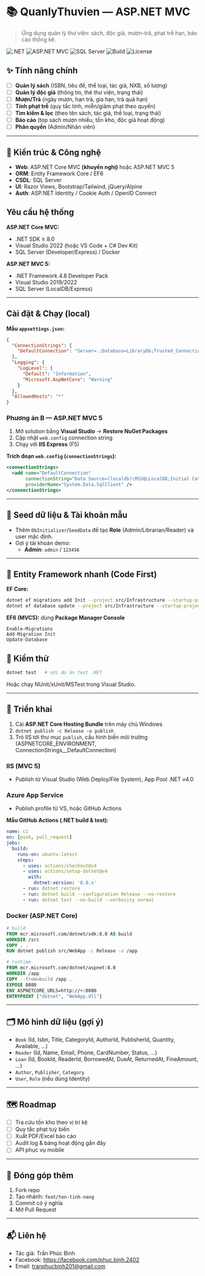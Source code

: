 # 📚 QuanlyThuvien — ASP.NET MVC
> Ứng dụng quản lý thư viện: sách, độc giả, mượn–trả, phạt trễ hạn, báo cáo thống kê.

![.NET](https://img.shields.io/badge/.NET-8.0_or_4.8-512BD4)
![ASP.NET MVC](https://img.shields.io/badge/Framework-ASP.NET%20MVC-blue)
![SQL Server](https://img.shields.io/badge/DB-SQL%20Server-informational)
![Build](https://img.shields.io/badge/build-passing-brightgreen)
![License](https://img.shields.io/badge/license-MIT-inactive)


## ✨ Tính năng chính
- [ ] **Quản lý sách** (ISBN, tiêu đề, thể loại, tác giả, NXB, số lượng)
- [ ] **Quản lý độc giả** (thông tin, thẻ thư viện, trạng thái)
- [ ] **Mượn/Trả** (ngày mượn, hạn trả, gia hạn, trả quá hạn)
- [ ] **Tính phạt trễ** (quy tắc tính, miễn/giảm phạt theo quyền)
- [ ] **Tìm kiếm & lọc** (theo tên sách, tác giả, thể loại, trạng thái)
- [ ] **Báo cáo** (top sách mượn nhiều, tồn kho, độc giả hoạt động)
- [ ] **Phân quyền** (Admin/Nhân viên)

---

## 🧱 Kiến trúc & Công nghệ
- **Web**: ASP.NET Core MVC **(khuyến nghị)** hoặc ASP.NET MVC 5
- **ORM**: Entity Framework Core / EF6
- **CSDL**: SQL Server
- **UI**: Razor Views, Bootstrap/Tailwind, jQuery/Alpine
- **Auth**: ASP.NET Identity / Cookie Auth / OpenID Connect


##  Yêu cầu hệ thống
**ASP.NET Core MVC:**
- .NET SDK ≥ 8.0
- Visual Studio 2022 (hoặc VS Code + C# Dev Kit)
- SQL Server (Developer/Express) / Docker

**ASP.NET MVC 5:**
- .NET Framework 4.8 Developer Pack
- Visual Studio 2019/2022
- SQL Server (LocalDB/Express)

---

##  Cài đặt & Chạy (local)

**Mẫu `appsettings.json`:**
```json
{
  "ConnectionStrings": {
    "DefaultConnection": "Server=.;Database=LibraryDb;Trusted_Connection=True;TrustServerCertificate=True"
  },
  "Logging": {
    "LogLevel": {
      "Default": "Information",
      "Microsoft.AspNetCore": "Warning"
    }
  },
  "AllowedHosts": "*"
}
```

### Phương án B — ASP.NET MVC 5
1) Mở solution bằng **Visual Studio** → **Restore NuGet Packages**  
2) Cập nhật `web.config` connection string  
3) Chạy với **IIS Express** (F5)

**Trích đoạn `web.config` (`connectionStrings`):**
```xml
<connectionStrings>
  <add name="DefaultConnection"
       connectionString="Data Source=(localdb)\MSSQLLocalDB;Initial Catalog=LibraryDb;Integrated Security=True;MultipleActiveResultSets=True"
       providerName="System.Data.SqlClient" />
</connectionStrings>
```

---

## 🔐 Seed dữ liệu & Tài khoản mẫu
- Thêm `DbInitializer`/`SeedData` để tạo **Role** (Admin/Librarian/Reader) và user mặc định.
- Gợi ý tài khoản demo:
  - **Admin**: `admin` / `123456`

---

## 🧰 Entity Framework nhanh (Code First)
**EF Core:**
```bash
dotnet ef migrations add Init --project src/Infrastructure --startup-project src/WebApp
dotnet ef database update --project src/Infrastructure --startup-project src/WebApp
```

**EF6 (MVC5):** dùng **Package Manager Console**  
```
Enable-Migrations
Add-Migration Init
Update-Database
```


## 🧪 Kiểm thử
```bash
dotnet test   # với dự án test .NET
```
Hoặc chạy NUnit/xUnit/MSTest trong Visual Studio.

---

## 🚢 Triển khai
1. Cài **ASP.NET Core Hosting Bundle** trên máy chủ Windows
2. `dotnet publish -c Release -o publish`
3. Trỏ IIS tới thư mục `publish`, cấu hình biến môi trường (ASPNETCORE_ENVIRONMENT, ConnectionStrings__DefaultConnection)

### IIS (MVC 5)
- Publish từ Visual Studio (Web Deploy/File System), App Pool .NET v4.0

### Azure App Service
- Publish profile từ VS, hoặc GitHub Actions

**Mẫu GitHub Actions (.NET build & test):**
```yaml
name: ci
on: [push, pull_request]
jobs:
  build:
    runs-on: ubuntu-latest
    steps:
      - uses: actions/checkout@v4
      - uses: actions/setup-dotnet@v4
        with:
          dotnet-version: '8.0.x'
      - run: dotnet restore
      - run: dotnet build --configuration Release --no-restore
      - run: dotnet test --no-build --verbosity normal
```

### Docker (ASP.NET Core)
```Dockerfile
# build
FROM mcr.microsoft.com/dotnet/sdk:8.0 AS build
WORKDIR /src
COPY . .
RUN dotnet publish src/WebApp -c Release -o /app

# runtime
FROM mcr.microsoft.com/dotnet/aspnet:8.0
WORKDIR /app
COPY --from=build /app .
EXPOSE 8080
ENV ASPNETCORE_URLS=http://+:8080
ENTRYPOINT ["dotnet", "WebApp.dll"]
```

---

## 🗂️ Mô hình dữ liệu (gợi ý)
- `Book` (Id, Isbn, Title, CategoryId, AuthorId, PublisherId, Quantity, Available, ...)
- `Reader` (Id, Name, Email, Phone, CardNumber, Status, ...)
- `Loan` (Id, BookId, ReaderId, BorrowedAt, DueAt, ReturnedAt, FineAmount, ...)
- `Author`, `Publisher`, `Category`
- `User`, `Role` (nếu dùng Identity)

---

## 🗺️ Roadmap
- [ ] Tra cứu tồn kho theo vị trí kệ
- [ ] Quy tắc phạt tuỳ biến
- [ ] Xuất PDF/Excel báo cáo
- [ ] Audit log & bảng hoạt động gần đây
- [ ] API phục vụ mobile

---

## 🤝 Đóng góp thêm
1. Fork repo
2. Tạo nhánh: `feat/ten-tinh-nang`
3. Commit có ý nghĩa
4. Mở Pull Request

---

## 📬 Liên hệ
- Tác giả: Trần Phúc Bình
- Facebook: https://facebook.com/phuc.binh.2402
- Email: tranphucbinh201@gmail.com
